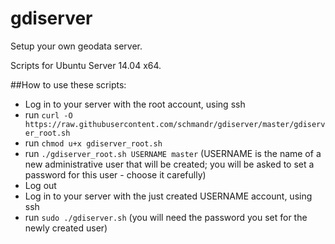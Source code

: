 # gdiserver
Setup your own geodata server.

Scripts for Ubuntu Server 14.04 x64.


##How to use these scripts:
* Log in to your server with the root account, using ssh
* run `curl -O https://raw.githubusercontent.com/schmandr/gdiserver/master/gdiserver_root.sh`
* run `chmod u+x gdiserver_root.sh`
* run `./gdiserver_root.sh USERNAME master` (USERNAME is the name of a new administrative user that will be created; you will be asked to set a password for this user - choose it carefully)
* Log out
* Log in to your server with the just created USERNAME account, using ssh
* run `sudo ./gdiserver.sh` (you will need the password you set for the newly created user)
